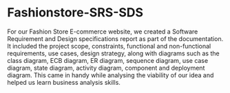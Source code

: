 # Fashionstore-SRS-SDS

For our Fashion Store E-commerce website, we created a Software Requirement and Design specifications report as part of the documentation. It included the project scope, constraints, functional and non-functional requirements, use cases, design strategy, along with diagrams such as the class diagram, ECB diagram, ER diagram, sequence diagram, use case diagram, state diagram, activity diagram, component and deployment diagram. This came in handy while analysing the viability of our idea and helped us learn business analysis skills.
